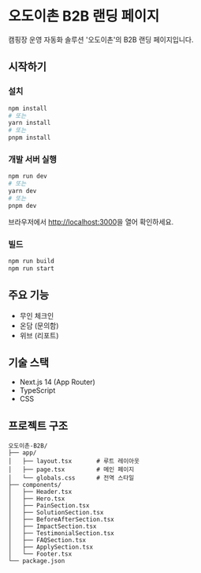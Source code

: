 # 오도이촌 B2B 랜딩 페이지

캠핑장 운영 자동화 솔루션 '오도이촌'의 B2B 랜딩 페이지입니다.

## 시작하기

### 설치

```bash
npm install
# 또는
yarn install
# 또는
pnpm install
```

### 개발 서버 실행

```bash
npm run dev
# 또는
yarn dev
# 또는
pnpm dev
```

브라우저에서 [http://localhost:3000](http://localhost:3000)을 열어 확인하세요.

### 빌드

```bash
npm run build
npm run start
```

## 주요 기능

- 무인 체크인
- 온담 (문의함)
- 위브 (리포트)

## 기술 스택

- Next.js 14 (App Router)
- TypeScript
- CSS

## 프로젝트 구조

```
오도이촌-B2B/
├── app/
│   ├── layout.tsx       # 루트 레이아웃
│   ├── page.tsx         # 메인 페이지
│   └── globals.css      # 전역 스타일
├── components/
│   ├── Header.tsx
│   ├── Hero.tsx
│   ├── PainSection.tsx
│   ├── SolutionSection.tsx
│   ├── BeforeAfterSection.tsx
│   ├── ImpactSection.tsx
│   ├── TestimonialSection.tsx
│   ├── FAQSection.tsx
│   ├── ApplySection.tsx
│   └── Footer.tsx
└── package.json
```

